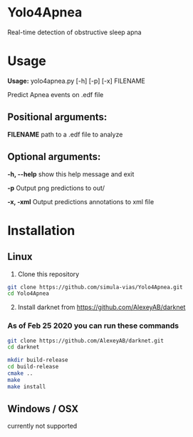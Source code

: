 # Yolo4Apnea
Real-time detection of obstructive sleep apna

# Usage
**Usage:** yolo4apnea.py [-h] [-p] [-x] FILENAME

Predict Apnea events on .edf file

## Positional arguments:

  **FILENAME**    path to a .edf file to analyze


## Optional arguments:
  **-h, --help**  show this help message and exit
  
  **-p**          Output png predictions to out/
  
  **-x, -xml**    Output predictions annotations to xml file


# Installation
## Linux
1. Clone this repository
```bash
git clone https://github.com/simula-vias/Yolo4Apnea.git
cd Yolo4Apnea
```
2. Install darknet from https://github.com/AlexeyAB/darknet

### As of Feb 25 2020 you can run these commands 
```bash
git clone https://github.com/AlexeyAB/darknet.git
cd darknet

mkdir build-release
cd build-release
cmake ..
make
make install
```

## Windows / OSX
currently not supported
